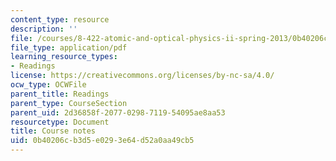 ```yaml
---
content_type: resource
description: ''
file: /courses/8-422-atomic-and-optical-physics-ii-spring-2013/0b40206cb3d5e0293e64d52a0aa49cb5_MIT8_422S13_casimir_effect.pdf
file_type: application/pdf
learning_resource_types:
- Readings
license: https://creativecommons.org/licenses/by-nc-sa/4.0/
ocw_type: OCWFile
parent_title: Readings
parent_type: CourseSection
parent_uid: 2d36858f-2077-0298-7119-54095ae8aa53
resourcetype: Document
title: Course notes
uid: 0b40206c-b3d5-e029-3e64-d52a0aa49cb5
---
```

